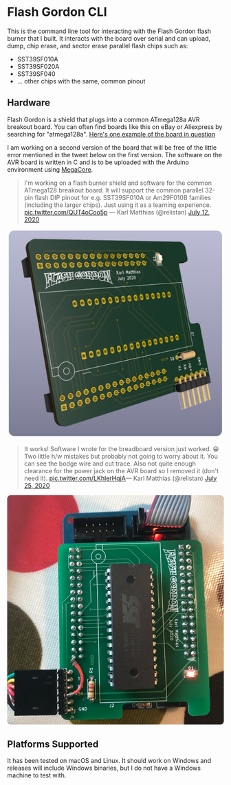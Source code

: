 Flash Gordon CLI
================

This is the command line tool for interacting with the Flash Gordon flash
burner that I built. It interacts with the board over serial and can upload,
dump, chip erase, and sector erase parallel flash chips such as:

 * SST39SF010A
 * SST39SF020A
 * SST39SF040
 * ... other chips with the same, common pinout

Hardware
--------

Flash Gordon is a shield that plugs into a common ATmega128a AVR breakout
board. You can often find boards like this on eBay or Aliexpress by searching
for "atmega128a". [Here's one example of the board in
question](https://www.ebay.com/itm/173100806719)

I am working on a second version of the board that will be free of the little
error mentioned in the tweet below on the first version. The software on the
AVR board is written in C and is to be uploaded with the Arduino environment
using [MegaCore](https://github.com/MCUdude/MegaCore).

>I'm working on a
flash burner shield and software for the common ATmega128 breakout board. It
will support the common parallel 32-pin flash DIP pinout for e.g. SST39SF010A
or Am29F010B families (including the larger chips). Just using it as a learning
experience. [pic.twitter.com/QUT4oCoo5p](https://t.co/QUT4oCoo5p) &mdash;
Karl Matthias (@relistan) [July 12,
2020]("https://twitter.com/relistan/status/1282256215960096775?ref_src=twsrc%5Etfw")

![Flash Gordon1](./images/image1.png)

>It works! Software I
wrote for the breadboard version just worked. 😁Two little h/w mistakes but
probably not going to worry about it. You can see the bodge wire and cut trace.
Also not quite enough clearance for the power jack on the AVR board so I
removed it (don't need it).
[pic.twitter.com/LKhlerHqjA](https://t.co/LKhlerHqjA)&mdash; Karl Matthias
(@relistan) [July 25,
2020]("https://twitter.com/relistan/status/1287041625605185538?ref_src=twsrc%5Etfw")

![Flash Gordon2](./images/image2.png)

Platforms Supported
-------------------

It has been tested on macOS and Linux. It should work on Windows and releases
will include Windows binaries, but I do not have a Windows machine to test
with.
